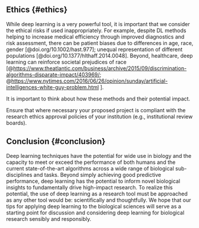 ## Ethics {#ethics}

While deep learning is a very powerful tool, it is important that we consider the ethical risks if used inappropriately. 
For example, despite DL methods helping to increase medical efficiency through improved diagnostics and risk assessment, there can be patient biases due to differences in age, race, gender [@doi.org/10.1002/hast.977]; unequal representation of different populations [@doi.org/10.1377/hlthaff.2014.0048].
Beyond, healthcare, deep learning can reinforce societal prejudices of race [@https://www.theatlantic.com/business/archive/2015/09/discrimination-algorithms-disparate-impact/403969/; @https://www.nytimes.com/2016/06/26/opinion/sunday/artificial-intelligences-white-guy-problem.html ].

It is important to think about how these methods and their potential impact.

Ensure that where necessary your proposed project is compliant with the research ethics approval policies of your institution (e.g., institutional review boards).


## Conclusion {#conclusion}

Deep learning techniques have the potential for wide use in biology and the capacity to meet or exceed the performance of both humans and the current state-of-the-art algorithms across a wide range of biological sub-disciplines and tasks.
Beyond simply achieving good predictive performance, deep learning has the potential to inform novel biological insights to fundamentally drive high-impact research.
To realize this potential, the use of deep learning as a research tool must be approached as any other tool would be: scientifically and thoughtfully.
We hope that our tips for applying deep learning to the biological sciences will serve as a starting point for discussion and considering deep learning for biological research sensibly and responsibly.